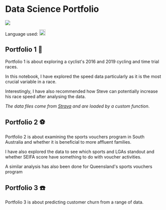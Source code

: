 # Data Science Portfolio
[<img src="https://img.shields.io/badge/LinkedIn-0077B5?style=for-the-badge&logo=linkedin&logoColor=white">](https://www.linkedin.com/in/walthersy/)

Language used: <img src="https://upload.wikimedia.org/wikipedia/commons/c/c3/Python-logo-notext.svg" width=20>

## Portfolio 1  :bicyclist:

Portfolio 1 is about exploring a cyclist's 2016 and 2019 cycling and time trial races.

In this notebook, I have explored the speed data particularly as it is the most crucial variable in a race.

Interestingly, I have also recommended how Steve can potentially increase his race speed after analysing the data.

_The data files come from [Strava](https://www.strava.com/) and are loaded by a custom function_.

  
  
  
## Portfolio 2  :soccer:


Portfolio 2 is about examining the sports vouchers program in South Australia and whether it is beneficial to more affluent families.

I have also explored the data to see which sports and LGAs standout and whether SEIFA score have something to do with voucher activities.

A similar analysis has also been done for Queensland's sports vouchers program


## Portfolio 3  :phone:

Portfolio 3 is about predicting customer churn from a range of data.
